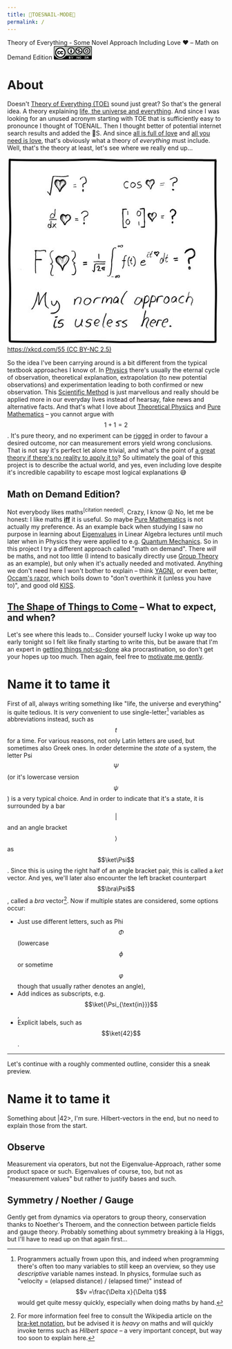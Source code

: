 ```yaml
---
title: 🦶TOESNAIL-MODE🐌
permalink: /
---
```


Theory of Everything - Some Novel Approach Including Love ❤️ – Math on Demand Edition
[![](img/cc-by-nc-sa-88x31.png)](http://creativecommons.org/licenses/by-nc-sa/4.0/)

# About
Doesn't [Theory of Everything (TOE)](https://en.wikipedia.org/wiki/Theory_of_everything) sound just great? So that's the general idea. A theory explaining [life, the universe and everything](https://en.wikipedia.org/wiki/Phrases_from_The_Hitchhiker%27s_Guide_to_the_Galaxy#The_Answer_to_the_Ultimate_Question_of_Life,_the_Universe,_and_Everything_is_42). And since I was looking for an unused acronym starting with TOE that is sufficiently easy to pronounce I thought of TOENAIL. Then I thought better of potential internet search results and added the 🐌S. And since [all is full of love](https://youtu.be/u0cS1FaKPWY) and [all you need is love](https://youtu.be/_7xMfIp-irg), that's obviously what a theory of _everything_ must include. Well, that's the theory at least, let's see where we really end up…

[![](img/xkcd-55-useless.jpg)  
https://xkcd.com/55 (CC BY-NC 2.5)](https://xkcd.com/55/)

So the idea I've been carrying around is a bit different from the typical textbook approaches I know of. In [Physics](https://en.wikipedia.org/wiki/Physics) there's usually the eternal cycle of observation, theoretical explanation, extrapolation (to new potential observations) and experimentation leading to both confirmed or new observation. This [Scientific Method](https://en.wikipedia.org/wiki/Scientific_method) is just marvellous and really should be applied more in our everyday lives instead of hearsay, fake news and alternative facts. And that's what I love about [Theoretical Physics](https://en.wikipedia.org/wiki/Theoretical_physics) and [Pure Mathematics](https://en.wikipedia.org/wiki/Pure_mathematics) – you cannot argue with $$1+1=2$$. It's pure theory, and no experiment can be [rigged](https://en.wikipedia.org/wiki/Scientific_misconduct) in order to favour a desired outcome, nor can measurement errors yield wrong conclusions. That is not say it's perfect let alone trivial, and what's the point of [a great theory if there's no reality to apply it to](https://en.wikipedia.org/wiki/String_theory#Number_of_solutions)? So ultimately the goal of this project is to describe the actual world, and yes, even including love despite it's incredible capability to escape most logical explanations 😅

## Math on Demand Edition?
Not everybody likes maths<sup>\[citation needed\]</sup>. Crazy, I know 😜 No, let me be honest: I like maths [**iff**](https://en.wikipedia.org/wiki/If_and_only_if "If and only if") it is useful. So maybe [Pure Mathematics](https://en.wikipedia.org/wiki/Pure_mathematics) is not actually my preference. As an example back when studying I saw no purpose in learning about [Eigenvalues](https://en.wikipedia.org/wiki/Eigenvalues_and_eigenvectors) in Linear Algebra lectures until much later when in Physics they were applied to e.g. [Quantum Mechanics](https://en.wikipedia.org/wiki/Eigenvalues_and_eigenvectors#Schr%C3%B6dinger_equation). So in this project I try a different approach called "math on demand". There _will_ be maths, and not too little (I intend to basically directly use [Group Theory](https://en.wikipedia.org/wiki/Group_theory) as an example), but only when it's actually needed and motivated. Anything we don't need here I won't bother to explain – think [YAGNI](https://en.wikipedia.org/wiki/You_aren%27t_gonna_need_it "You aren't gonna need it"), or even better, [Occam's razor](https://en.wikipedia.org/wiki/Occam's_razor), which boils down to "don't overthink it (unless you have to)", and good old [KISS](https://en.wikipedia.org/wiki/KISS_principle "Keep it simple, stupid").

## [The Shape of Things to Come](https://www.youtube.com/watch?v=x8zsE5zdlsQ&list=RDMW9FDByKsC4&index=2 "which word's are not capitalized in title case again?") – What to expect, and when?
Let's see where this leads to… Consider yourself lucky I woke up way too early tonight so I felt like finally starting to write this, but be aware that I'm an expert in [getting things not-so-done](../gtnsd) aka procrastination, so don't get your hopes up too much. Then again, feel free to [motivate me gently](https://github.com/zommuter/toesnail/issues).

# Name it to tame it
First of all, always writing something like "life, the universe and everything" is quite tedious. It is _very_ convenient to use single-letter[^1] variables as abbreviations instead, such as $$t$$ for a time. For various reasons, not only Latin letters are used, but sometimes also Greek ones. In order determine the _state_ of a system, the letter Psi $$\Psi$$ (or it's lowercase version $$\psi$$) is a very typical choice. And in order to indicate that it's a state, it is surrounded by a bar $$|$$ and an angle bracket $$\rangle$$ as $$\ket\Psi$$. Since this is using the right half of an angle bracket pair, this is called a _ket_ vector. And yes, we'll later also encounter the left bracket counterpart $$\bra\Psi$$, called a _bra_ vector[^2]. Now if multiple states are considered, some options occur:

* Just use different letters, such as Phi $$\Phi$$ (lowercase $$\phi$$ or sometime $$\varphi$$ though that usually rather denotes an angle),
* Add indices as subscripts, e.g. $$\ket{\Psi_{\text{in}}}$$,
* Explicit labels, such as $$\ket{42}$$.

[^1]: Programmers actually frown upon this, and indeed when programming there's often too many variables to still keep an overview, so they use _descriptive_ variable names instead. In physics, formulae such as "velocity = (elapsed distance) / (elapsed time)" instead of $$v =\frac{\Delta x}{\Delta t}$$ would get quite messy quickly, especially when doing maths by hand.

[^2]:  For more information feel free to consult the Wikipedia article on the [bra-ket notation](https://en.wikipedia.org/wiki/Bra%E2%80%93ket_notation), but be advised it is _heavy_ on maths and will quickly invoke terms such as _Hilbert space_ – a very important concept, but way too soon to explain here.

---

Let's continue with a roughly commented outline, consider this a sneak preview.

# Name it to tame it
Something about |42\>, I'm sure. Hilbert-vectors in the end, but no need to explain those from the start.

## Observe
Measurement via operators, but not the Eigenvalue-Approach, rather some product space or such. Eigenvalues of course, too, but not as "measurement values" but rather to justify bases and such.

## Symmetry / Noether / Gauge
Gently get from dynamics via operators to group theory, conservation thanks to Noether's Theroem, and the connection between particle fields and gauge theory. Probably something about symmetry breaking à la Higgs, but I'll have to read up on that again first...